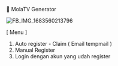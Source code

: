 🤖 MolaTV Generator

![FB_IMG_1683560213796](https://user-images.githubusercontent.com/115182304/236867042-bbb3d7a7-e333-40cf-9a39-fb0339d26ce7.jpg)

[ Menu ]
1. Auto register - Claim ( Email tempmail )
2. Manual Register 
3. Login dengan akun yang udah register
